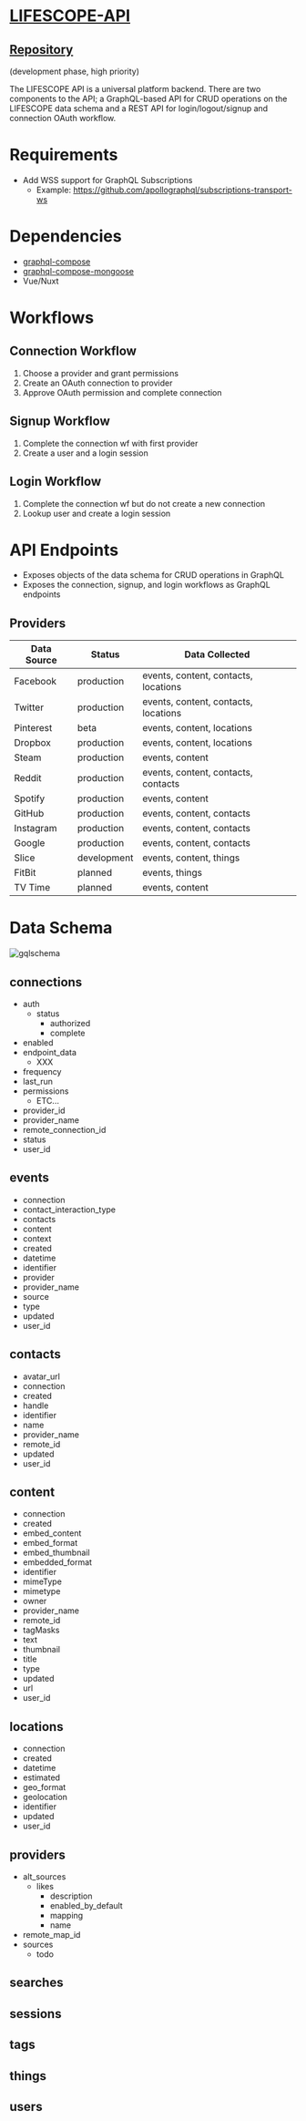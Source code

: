 # [LIFESCOPE-API](https://github.com/LifeScopeLabs/lifescope-api)

## [Repository](https://github.com/LifeScopeLabs/lifescope-api)

(development phase, high priority)

The LIFESCOPE API is a universal platform backend. There are two components to the API; a GraphQL-based API for CRUD operations on the LIFESCOPE data schema and a REST API for login/logout/signup and connection OAuth workflow.

# Requirements

- Add WSS support for GraphQL Subscriptions
  - Example: https://github.com/apollographql/subscriptions-transport-ws

# Dependencies

* [graphql-compose](https://github.com/graphql-compose/graphql-compose)
* [graphql-compose-mongoose](https://github.com/graphql-compose/graphql-compose-mongoose)
* Vue/Nuxt

[gqlschema]:https://lifescopelabs.github.io/assets/diagrams/LifeScopeSchema.png

# Workflows

## Connection Workflow
 1. Choose a provider and grant permissions
 2. Create an OAuth connection to provider
 3. Approve OAuth permission and complete connection

## Signup Workflow
1. Complete the connection wf with first provider
2. Create a user and a login session

## Login Workflow
1. Complete the connection wf but do not create a new connection
2. Lookup user and create a login session

# API Endpoints
* Exposes objects of the data schema for CRUD operations in GraphQL
* Exposes the connection, signup, and login workflows as GraphQL endpoints

## Providers
| Data Source | Status | Data Collected |
|--|--|--|
| Facebook | production | events, content, contacts, locations |
| Twitter | production | events, content, contacts, locations |
| Pinterest | beta | events, content, locations |
| Dropbox | production | events, content, locations |
| Steam | production | events, content |
| Reddit | production | events, content, contacts, contacts |
| Spotify | production | events, content |
| GitHub | production | events, content, contacts |
| Instagram | production | events, content, contacts |
| Google | production | events, content, contacts |
| Slice | development | events, content, things |
| FitBit | planned | events, things |
| TV Time | planned | events, content |

# Data Schema

![gqlschema]

## connections
  * auth
    * status
      * authorized
      * complete
 * enabled
 * endpoint_data
   * XXX
  * frequency
  * last_run
  * permissions
    * ETC...
* provider_id
* provider_name
* remote_connection_id
* status
* user_id

## events

* connection
* contact_interaction_type
* contacts
* content
* context
* created
* datetime
* identifier
* provider
* provider_name
* source
* type
* updated
* user_id

## contacts
* avatar_url
* connection
* created
* handle
* identifier
* name
* provider_name
* remote_id
* updated
* user_id

## content
* connection
* created
* embed_content
* embed_format
* embed_thumbnail
* embedded_format
* identifier
* mimeType
* mimetype
* owner
* provider_name
* remote_id
* tagMasks
* text
* thumbnail
* title
* type
* updated
* url
* user_id


## locations
* connection
* created
* datetime
* estimated
* geo_format
* geolocation
* identifier
* updated
* user_id

## providers
* alt_sources
  * likes
    * description
    * enabled_by_default
    * mapping
    * name
* remote_map_id
* sources
  * todo 

## searches
## sessions
## tags
## things
## users



<!--stackedit_data:
eyJoaXN0b3J5IjpbNTQ0NzQwNTE1LC0xNDgwMDE1Njc0LDIwNT
Q4MzQ4MDQsMTY5MzQ4MDYzNiw4NDA3NDc4ODEsLTE1ODUyNDk4
NTddfQ==
-->